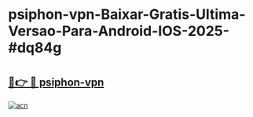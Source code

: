 # psiphon-vpn-Baixar-Gratis-Ultima-Versao-Para-Android-IOS-2025-#dq84g

# <h2><a href="https://ainizakaria.my?title=psiphon-vpn&ref=24M">🔗👉 🔴 psiphon-vpn</a></h2>

[![acn](https://github.com/user-attachments/assets/0f9c940e-d8b0-45ae-aac7-cd30a18b3e1c)](https://ainizakaria.my?title=psiphon-vpn&ref=24M)

